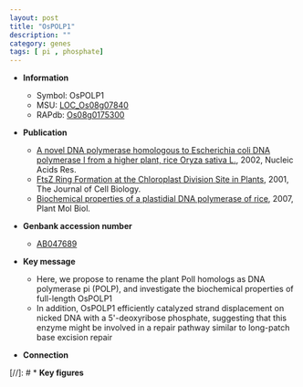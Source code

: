 ```yaml
---
layout: post
title: "OsPOLP1"
description: ""
category: genes
tags: [ pi , phosphate]
---
```


* **Information**  
    + Symbol: OsPOLP1  
    + MSU: [LOC_Os08g07840](http://rice.plantbiology.msu.edu/cgi-bin/ORF_infopage.cgi?orf=LOC_Os08g07840)  
    + RAPdb: [Os08g0175300](http://rapdb.dna.affrc.go.jp/viewer/gbrowse_details/irgsp1?name=Os08g0175300)  

* **Publication**  
    + [A novel DNA polymerase homologous to Escherichia coli DNA polymerase I from a higher plant, rice Oryza sativa L.](http://www.ncbi.nlm.nih.gov/pubmed?term=A+novel+DNA+polymerase+homologous+to+Escherichia+coli+DNA+polymerase+I+from+a+higher+plant,+rice+Oryza+sativa+L.%5BTitle%5D), 2002, Nucleic Acids Res.
    + [FtsZ Ring Formation at the Chloroplast Division Site in Plants](http://www.ncbi.nlm.nih.gov/pubmed?term=FtsZ+Ring+Formation+at+the+Chloroplast+Division+Site+in+Plants%5BTitle%5D), 2001, The Journal of Cell Biology.
    + [Biochemical properties of a plastidial DNA polymerase of rice](http://www.ncbi.nlm.nih.gov/pubmed?term=Biochemical+properties+of+a+plastidial+DNA+polymerase+of+rice%5BTitle%5D), 2007, Plant Mol Biol.

* **Genbank accession number**  
    + [AB047689](http://www.ncbi.nlm.nih.gov/nuccore/AB047689)

* **Key message**  
    + Here, we propose to rename the plant PolI homologs as DNA polymerase pi (POLP), and investigate the biochemical properties of full-length OsPOLP1
    + In addition, OsPOLP1 efficiently catalyzed strand displacement on nicked DNA with a 5'-deoxyribose phosphate, suggesting that this enzyme might be involved in a repair pathway similar to long-patch base excision repair

* **Connection**  

[//]: # * **Key figures**  


